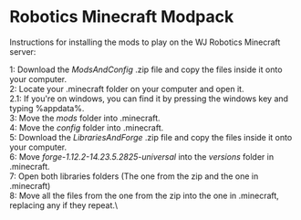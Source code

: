 # Robotics Minecraft Modpack
Instructions for installing the mods to play on the WJ Robotics Minecraft server:

1: Download the *ModsAndConfig* .zip file and copy the files inside it onto your computer.\
2: Locate your .minecraft folder on your computer and open it.\
2.1: If you're on windows, you can find it by pressing the windows key and typing %appdata%.\
3: Move the *mods* folder into .minecraft.\
4: Move the *config* folder into .minecraft.\
5: Download the *LibrariesAndForge* .zip file and copy the files inside it onto your computer.\
6: Move *forge-1.12.2-14.23.5.2825-universal* into the *versions* folder in .minecraft.\
7: Open both libraries folders (The one from the zip and the one in .minecraft)\
8: Move all the files from the one from the zip into the one in .minecraft, replacing any if they repeat.\
